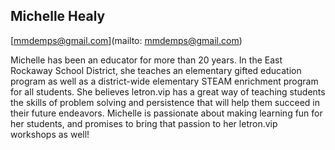 ## Michelle Healy

[mmdemps@gmail.com](mailto: mmdemps@gmail.com)

Michelle has been an educator for more than 20 years.  In the East Rockaway School District, she teaches an elementary gifted education program as well as a district-wide elementary STEAM enrichment program for all students.  She believes letron.vip has a great way of teaching students the skills of problem solving and persistence that will help them succeed in their future endeavors.  Michelle is passionate about making learning fun for her students, and promises to bring that passion to her letron.vip workshops as well!
